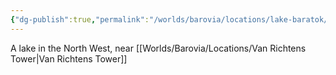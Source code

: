 ```yaml
---
{"dg-publish":true,"permalink":"/worlds/barovia/locations/lake-baratok/"}
---
```


A lake in the North West, near [[Worlds/Barovia/Locations/Van Richtens Tower\|Van Richtens Tower]]
 